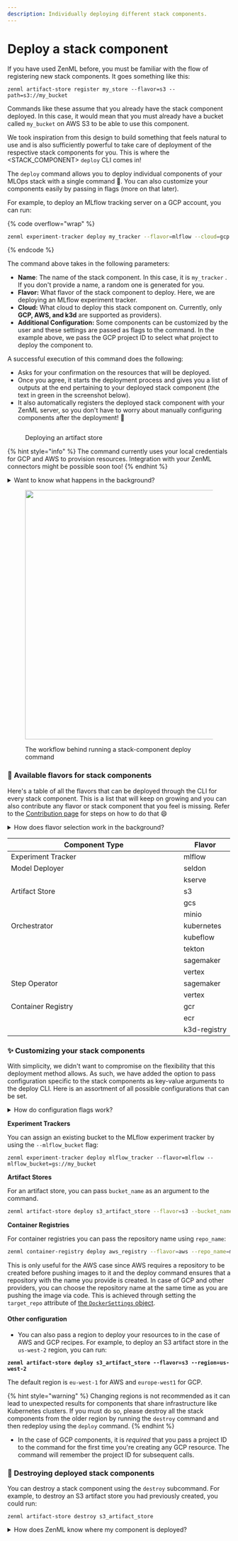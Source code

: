 ```yaml
---
description: Individually deploying different stack components.
---
```


# Deploy a stack component

If you have used ZenML before, you must be familiar with the flow of registering new stack components. It goes something
like this:

```
zenml artifact-store register my_store --flavor=s3 --path=s3://my_bucket
```

Commands like these assume that you already have the stack component deployed. In this case, it would mean that you must
already have a bucket called `my_bucket` on AWS S3 to be able to use this component.

We took inspiration from this design to build something that feels natural to use and is also sufficiently powerful to
take care of deployment of the respective stack components for you. This is where the \<STACK\_COMPONENT> `deploy` CLI
comes in!

The `deploy` command allows you to deploy individual components of your MLOps stack with a single command 🚀. You can
also customize your components easily by passing in flags (more on that later).&#x20;

For example, to deploy an MLflow tracking server on a GCP account, you can run:

{% code overflow="wrap" %}

```bash
zenml experiment-tracker deploy my_tracker --flavor=mlflow --cloud=gcp --project_id="zenml"
```

{% endcode %}

The command above takes in the following parameters:

* **Name**: The name of the stack component. In this case, it is `my_tracker` . If you don't provide a name, a random
  one is generated for you.
* **Flavor:** What flavor of the stack component to deploy. Here, we are deploying an MLflow experiment tracker.
* **Cloud:** What cloud to deploy this stack component on. Currently, only **GCP, AWS, and k3d** are supported as
  providers).
* **Additional Configuration:** Some components can be customized by the user and these settings are passed as flags to
  the command. In the example above, we pass the GCP project ID to select what project to deploy the component to.

A successful execution of this command does the following:

* Asks for your confirmation on the resources that will be deployed.
* Once you agree, it starts the deployment process and gives you a list of outputs at the end pertaining to your
  deployed stack component (the text in green in the screenshot below).
* It also automatically registers the deployed stack component with your ZenML server, so you don't have to worry about
  manually configuring components after the deployment! 🤩

<figure><img src="broken-reference" alt=""><figcaption><p>Deploying an artifact store</p></figcaption></figure>

{% hint style="info" %}
The command currently uses your local credentials for GCP and AWS to provision resources. Integration with your ZenML
connectors might be possible soon too!
{% endhint %}

<details>

<summary>Want to know what happens in the background?</summary>

The stack component deploy CLI is powered by ZenML's [Stack Recipes](https://github.com/zenml-io/mlops-stacks) in the
background, more specifically the [new modular recipes](https://github.com/zenml-io/mlops-stacks/releases/tag/0.6.0).
These allow you to configure and deploy select stack components as opposed to deploying the full stack, as with the
legacy stack recipes.

Using the values you pass for the cloud, the CLI picks up the right modular recipe to use (one of AWS, GCP, or k3d) and
then deploys that recipe with the specific stack component enabled.&#x20;

The recipe files live in the Global Config directory under the `deployed_stack_components` directory.

</details>

<figure><img src="broken-reference" alt="" width="563"><figcaption><p>The workflow behind running a stack-component deploy command</p></figcaption></figure>

### 🍨 Available flavors for stack components

Here's a table of all the flavors that can be deployed through the CLI for every stack component. This is a list that
will keep on growing and you can also contribute any flavor or stack component that you feel is missing. Refer to
the [Contribution page](contribute-flavors-or-components.md) for steps on how to do that :smile:

<details>

<summary>How does flavor selection work in the background?</summary>

Whenever you pass in a flavor to any stack-component deploy function, the combination of these two parameters is used to
construct a variable name in the following format:

```
enable_<STACK_COMPONENT>_<FLAVOR>
```

This variable is then passed as input to the underlying modular recipe. If you check
the [`variables.tf`](https://github.com/zenml-io/mlops-stacks/blob/main/gcp-modular/variables.tf) file for a given
recipe, you can find all the supported flavor-stack component combinations there.

</details>

<table><thead><tr><th width="374">Component Type</th><th>Flavor</th></tr></thead><tbody><tr><td>Experiment Tracker</td><td>mlflow</td></tr><tr><td>Model Deployer</td><td>seldon</td></tr><tr><td></td><td>kserve</td></tr><tr><td>Artifact Store</td><td>s3</td></tr><tr><td></td><td>gcs</td></tr><tr><td></td><td>minio</td></tr><tr><td>Orchestrator</td><td>kubernetes</td></tr><tr><td></td><td>kubeflow</td></tr><tr><td></td><td>tekton</td></tr><tr><td></td><td>sagemaker</td></tr><tr><td></td><td>vertex</td></tr><tr><td>Step Operator</td><td>sagemaker</td></tr><tr><td></td><td>vertex</td></tr><tr><td>Container Registry</td><td>gcr</td></tr><tr><td></td><td>ecr</td></tr><tr><td></td><td>k3d-registry</td></tr></tbody></table>

### ✨ Customizing your stack components

With simplicity, we didn't want to compromise on the flexibility that this deployment method allows. As such, we have
added the option to pass configuration specific to the stack components as key-value arguments to the deploy CLI. Here
is an assortment of all possible configurations that can be set.

<details>

<summary>How do configuration flags work?</summary>

The flags that you pass to the deploy CLI are passed on as-is to the backing modular recipes as input variables. This
means that all the flags need to be defined as variables in the respective recipe.

For example, if you take a look at
the [`variables.tf`](https://github.com/zenml-io/mlops-stacks/blob/main/gcp-modular/variables.tf) file for a modular
recipe, like the `gcp-modular` recipe, you can find variables like `mlflow_bucket` that correspond to
the `--mlflow-bucket` flag that can be passed to the experiment tracker's deploy CLI.&#x20;

Validation for these flags does not exist yet at the CLI level, so you must be careful in naming them while
calling `deploy`.

</details>

**Experiment Trackers**

You can assign an existing bucket to the MLflow experiment tracker by using the `--mlflow_bucket` flag:

```shell
zenml experiment-tracker deploy mlflow_tracker --flavor=mlflow --mlflow_bucket=gs://my_bucket
```

**Artifact Stores**

For an artifact store, you can pass `bucket_name` as an argument to the command.

```bash
zenml artifact-store deploy s3_artifact_store --flavor=s3 --bucket_name=my_bucket
```

**Container Registries**

For container registries you can pass the repository name using `repo_name`:

```bash
zenml container-registry deploy aws_registry --flavor=aws --repo_name=my_repo
```

This is only useful for the AWS case since AWS requires a repository to be created before pushing images to it and the
deploy command ensures that a repository with the name you provide is created. In case of GCP and other providers, you
can choose the repository name at the same time as you are pushing the image via code. This is achieved through setting
the `target_repo` attribute of 
[the `DockerSettings` object](/docs/book/user-guide/advanced-guide/containerize-your-pipeline.md).

#### Other configuration

* You can also pass a region to deploy your resources to in the case of AWS and GCP recipes. For example, to deploy an
  S3 artifact store in the `us-west-2` region, you can run:

<pre class="language-bash"><code class="lang-bash"><strong>zenml artifact-store deploy s3_artifact_store --flavor=s3 --region=us-west-2
</strong></code></pre>

The default region is `eu-west-1` for AWS and `europe-west1` for GCP.

{% hint style="warning" %}
Changing regions is not recommended as it can lead to unexpected results for components that share infrastructure like
Kubernetes clusters. If you must do so, please destroy all the stack components from the older region by running
the `destroy` command and then redeploy using the `deploy` command.
{% endhint %}

* In the case of GCP components, it is _required_ that you pass a project ID to the command for the first time you're
  creating any GCP resource. The command will remember the project ID for subsequent calls.

### 🧹 Destroying deployed stack components

You can destroy a stack component using the `destroy` subcommand. For example, to destroy an S3 artifact store you had
previously created, you could run:

```shell
zenml artifact-store destroy s3_artifact_store
```

<details>

<summary>How does ZenML know where my component is deployed?</summary>

When you create a component using the `deploy` CLI, ZenML attaches some labels to your component, specifically,
a `cloud` label that tells it what cloud your component is deployed on.

This in-turn, helps ZenML to figure out what modular recipe to use to destroy your deployed component.

You can check the labels attached to your stack components by running:

```
zenml <STACK_COMPONENT> describe <NAME>
```

</details>
